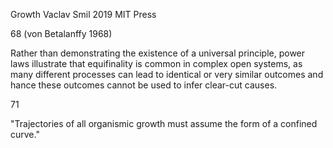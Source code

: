 Growth
Vaclav Smil
2019
MIT Press

68
(von Betalanffy 1968)

Rather than demonstrating the existence of a universal principle, power laws illustrate that equifinality is  common in complex open systems, as many different processes can lead to identical or very similar outcomes and hance these outcomes cannot be used to infer clear-cut causes.

71

"Trajectories of all organismic growth must assume the form of a confined curve."
